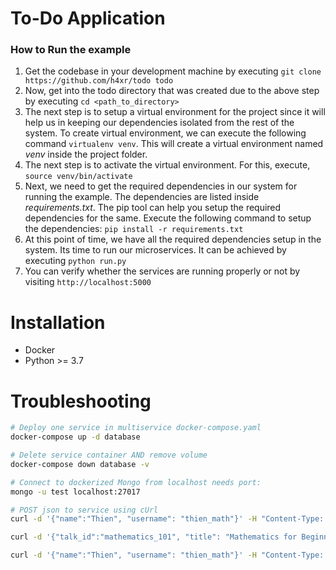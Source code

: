 # **To-Do Application**
### How to Run the example

1. Get the codebase in your development machine by executing `git clone https://github.com/h4xr/todo todo`
2. Now, get into the todo directory that was created due to the above step by executing `cd <path_to_directory>`
3. The next step is to setup a virtual environment for the project since it will help us in keeping our dependencies isolated from the rest of the system. To create virtual environment, we can execute the following command `virtualenv venv`. This will create a virtual environment named *venv* inside the project folder.
4. The next step is to activate the virtual environment. For this, execute, `source venv/bin/activate`
5. Next, we need to get the required dependencies in our system for running the example. The dependencies are listed inside *requirements.txt*. The pip tool can help you setup the required dependencies for the same. Execute the following command to setup the dependencies: `pip install -r requirements.txt`
6. At this point of time, we have all the required dependencies setup in the system. Its time to run our microservices. It can be achieved by executing `python run.py`
7. You can verify whether the services are running properly or not by visiting `http://localhost:5000`

# Installation
- Docker
- Python >= 3.7

# Troubleshooting

```bash
# Deploy one service in multiservice docker-compose.yaml
docker-compose up -d database

# Delete service container AND remove volume
docker-compose down database -v

# Connect to dockerized Mongo from localhost needs port:
mongo -u test localhost:27017

# POST json to service using cUrl
curl -d '{"name":"Thien", "username": "thien_math"}' -H "Content-Type: application/json" -X POST http://localhost:5000/users

curl -d '{"talk_id":"mathematics_101", "title": "Mathematics for Beginner"}' -H "Content-Type: application/json" -X POST http://localhost:5001/talks

curl -d '{"name":"Thien", "username": "thien_math"}' -H "Content-Type: application/json" -X POST http://localhost:5000/users/thien_math/talk/mathematics_101
```
